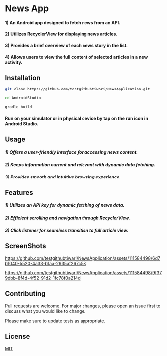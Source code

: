 # News App
#### 1) An Android app designed to fetch news from an API.
#### 2) Utilizes RecyclerView for displaying news articles.
#### 3) Provides a brief overview of each news story in the list.
#### 4) Allows users to view the full content of selected articles in a new activity.

## Installation

```bash
git clone https://github.com/testgithubtiwari/NewsApplication.git
```

```bash
cd AndroidStudio
```

```bash
gradle build
```
####  Run on your simulator or in physical device by tap on the run icon in Android Studio.

## Usage

##### 1) Offers a user-friendly interface for accessing news content.
##### 2) Keeps information current and relevant with dynamic data fetching.
##### 3) Provides smooth and intuitive browsing experience.


## Features

##### 1) Utilizes an API key for dynamic fetching of news data.
##### 2) Efficient scrolling and navigation through RecyclerView.
##### 3) Click listener for seamless transition to full article view.

## ScreenShots
https://github.com/testgithubtiwari/NewsApplication/assets/111584498/6d7b1040-5520-4a33-b1aa-2935af267c53

https://github.com/testgithubtiwari/NewsApplication/assets/111584498/9f379dbb-8f4d-4f52-91d2-1fc78f0a214d

## Contributing

Pull requests are welcome. For major changes, please open an issue first
to discuss what you would like to change.

Please make sure to update tests as appropriate.

## License

[MIT](https://choosealicense.com/licenses/mit/)